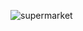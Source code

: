 ![supermarket](http://www.plantuml.com/plantuml/proxy?src=https://https://raw.githubusercontent.com/Master-Desarrollo-20-21/patrones-mastermind-undo-redo-Ruskab/main/puml/supermarket.puml&fmt=svg)

